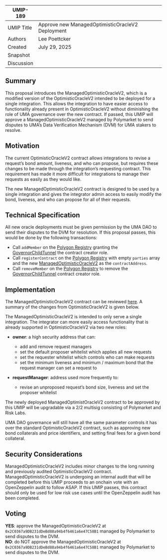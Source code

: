 | UMIP-189   |                                                                                                                         |
| ---------- | ----------------------------------------------------------------------------------------------------------------------- |
| UMIP Title | Approve new ManagedOptimisticOracleV2 Deployment                                                                        |
| Authors    | Lee Poettcker                                                                                                           |
| Created    | July 29, 2025                                                                                                           |
| Snapshot   |                                                                                                                         |
| Discussion |                                                                                                                         |

## Summary
This proposal introduces the ManagedOptimisticOracleV2, which is a modified version of the OptimisticOracleV2 intended to be deployed for a single integration. This allows the integration to have easier access to functionality already present in OptimisticOracleV2 without diminishing the role of UMA governance over the new contract. If passed, this UMIP will approve a ManagedOptimisticOracleV2 managed by Polymarket to send disputes to UMA’s Data Verification Mechanism (DVM) for UMA stakers to resolve.

## Motivation
The current OptimisticOracleV2 contract allows integrations to revise a request’s bond amount, liveness, and who can propose, but requires these changes to be made through the integration’s requesting contract. This requirement has made it more difficult for integrations to manage their requests as easily as they would like. 

The new ManagedOptimisticOracleV2 contract is designed to be used by a single integration and gives the integrator admin access to easily modify the bond, liveness, and who can propose for all of their requests.

## Technical Specification
All new oracle deployments must be given permission by the UMA DAO to send their disputes to the DVM for resolution. If this proposal passes, this would be done by the following transactions:
- Call `addMember` on the [Polygon Registry](https://polygonscan.com/address/0x5f25b1647fa8eaea0e15edd413c7afcbe613b6f4) granting the [GovernorChildTunnel](https://polygonscan.com/address/0xb4AeaD497FCbEAA3C37919032d42C29682f46376) the contract creator role.
- Call `registerContract` on the [Polygon Registry](https://polygonscan.com/address/0x5f25b1647fa8eaea0e15edd413c7afcbe613b6f4) with empty `parties` array and the new [ManagedOptimisticOracleV2](https://polygonscan.com/address/0xac60353a54873c446101216829a6a98cdbbc3f3d) as the `contractAddress`.
- Call `removeMember` on the [Polygon Registry](https://polygonscan.com/address/0x5f25b1647fa8eaea0e15edd413c7afcbe613b6f4) to remove the [GovernorChildTunnel](https://polygonscan.com/address/0xb4AeaD497FCbEAA3C37919032d42C29682f46376) contract creator role.

## Implementation
The ManagedOptimisticOracleV2 contract can be reviewed [here](https://github.com/UMAprotocol/managed-oracle/blob/master/src/optimistic-oracle-v2/implementation/ManagedOptimisticOracleV2.sol). A summary of the changes from OptimisticOracleV2 is given below.

The ManagedOptimisticOracleV2 is intended to only serve a single integration. The integrator can more easily access functionality that is already supported in OptimisticOracleV2 via two new roles:  
- **owner**: a high security address that can:
  - add and remove request managers 
  - set the default proposer whitelist which applies all new requests
  - set the requester whitelist which controls who can make requests
  - set the minimum liveness and minimum / maximum bond that the request manager can set a request to

- **requestManager**: address used more frequently to:
  - revise an unproposed request’s bond size, liveness and set the proposer whitelist 

The newly deployed ManagedOptimistOracleV2 contract to be approved by this UMIP will be upgradable via a 2/2 multisig consisting of Polymarket and Risk Labs. 

UMA DAO governance will still have all the same parameter controls it has over the standard OptimisticOracleV2 contract, such as approving new bond collaterals and price identifiers, and setting final fees for a given bond collateral. 

## Security Considerations
ManagedOptimisticOracleV2 includes minor changes to the long running and previously audited OptimisticOracleV2 contract. ManagedOptimisticOracleV2 is undergoing an internal audit that will be completed before this UMIP proceeds to an onchain vote with an OpenZeppelin audit to follow ASAP. If this UMIP passes, this contract should only be used for low risk use cases until the OpenZeppelin audit has been completed. 

## Voting
**YES**: approve the ManagedOptimisticOracleV2 at `0x2C0367a9DB231dDeBd88a94b4f6461a6e47C58B1` managed by Polymarket to send disputes to the DVM.  
**NO**: do NOT approve the ManagedOptimisticOracleV2 at `0x2C0367a9DB231dDeBd88a94b4f6461a6e47C58B1` managed by Polymarket to send disputes to the DVM.

